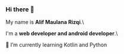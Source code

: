 ### Hi there 👋

My name is **Alif Maulana Rizqi**.\

I'm a **web developer and android developer**.\

🌱 I’m currently learning Kotlin and Python
